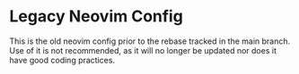 # Legacy Neovim Config

This is the old neovim config prior to the rebase tracked in the main branch. Use of it is not recommended, as it will no longer be updated nor does it have good coding practices.
